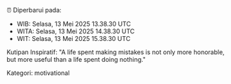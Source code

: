 ⏰ Diperbarui pada:
- WIB: Selasa, 13 Mei 2025 13.38.30 UTC
- WITA: Selasa, 13 Mei 2025 14.38.30 UTC
- WIT: Selasa, 13 Mei 2025 15.38.30 UTC

Kutipan Inspiratif:
"A life spent making mistakes is not only more honorable, but more useful than a life spent doing nothing."


Kategori: motivational

